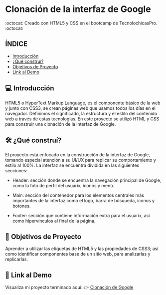 # Clonación de la interfaz de Google
 :octocat: Creado con HTML5 y CSS en el bootcamp de TecnolochicasPro. :octocat:

## ÍNDICE
- [Introducción](https://github.com/yamileGM/Google-Clon/blob/main/README.md#-introducci%C3%B3n)
- [¿Qué construí?](https://github.com/yamileGM/Google-Clon/blob/main/README.md#%EF%B8%8F-qu%C3%A9-constru%C3%AD)
- [Objetivos de Proyecto](https://github.com/yamileGM/Google-Clon/blob/main/README.md#-objetivos-de-proyecto)
- [Link al Demo](https://github.com/yamileGM/Google-Clon/blob/main/README.md#-link-al-demo)

## 💻 Introducción
HTML5 o HyperText Markup Language, es el componente básico de la web y junto con CSS3, se crean páginas web  que usamos todos los días en el navegador. Definimos el significado, la estructura y el estilo del contenido web a través de estas tecnologías.
En este proyecto se utilizó HTML y CSS para construir una clonación de la interfaz de Google.

## 🛠️ ¿Qué construí?
El proyecto está enfocado en la construcción de la interfaz de Google, tomando especial atención a su UI/UX para replicar su comportamiento y estilo al 100%. La interfaz se encuentra dividida en las siguientes secciones:

* Header: sección donde se encuentra la navegación principal de Google, como la foto de perfil del usuarix, íconos y menú.

* Main: sección del contenedor para los elementos centrales más importantes de la interfaz como el logo, barra de búsqueda, íconos y botones.

* Footer: sección que contiene información extra para el usuarix, así como hipervínculos al final de la página.

## 🚀 Objetivos de Proyecto
Aprender a utilizar las etiquetas de HTML5 y las propiedades de CSS3; así como identificar componentes base de un sitio web, para analizarlas y replicarlas.

## 📎 Link al Demo
Visualiza mi proyecto terminado aquí: 👉 [Clonación de Google](https://yamilegm.github.io/Google-Clon/)
